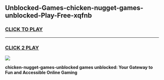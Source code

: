 
## Unblocked-Games-chicken-nugget-games-unblocked-Play-Free-xqfnb
<h3>
<a href="https://premium76.site?title=chicken-nugget-games-unblocked&ref=09A">CLICK TO PLAY</a></h3>
<hr>

<h3>
<a href="https://premium76.site?title=chicken-nugget-games-unblocked&ref=09A">CLICK 2 PLAY</a>
  
</h3>

<a href="https://premium76.site?title=chicken-nugget-games-unblocked&ref=09A"><img src="https://clearcache.store/games.png"></a>


**chicken-nugget-games-unblocked games unblocked: Your Gateway to Fun and Accessible Online Gaming**
